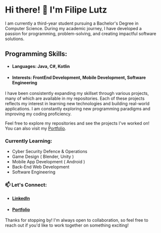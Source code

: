 # Hi there! 👋 I'm **Filipe Lutz**

I am currently a third-year student pursuing a Bachelor's Degree in Computer Science. During my academic journey, I have developed a passion for programming, problem-solving, and creating impactful software solutions. 

## Programming Skills:
- #### **Languages**: Java, C#, Kotlin
- #### **Interests**: FrontEnd Development, Mobile Development, Software Engineering

I have been consistently expanding my skillset through various projects, many of which are available in my repositories. Each of these projects reflects my interest in learning new technologies and building real-world applications. I am constantly exploring new programming paradigms and improving my coding proficiency.

Feel free to explore my repositories and see the projects I've worked on! You can also visit my [Portfolio](https://filipelutz.github.io/portfolio/index.html).

### Currently Learning:
- Cyber Security Defence & Operations
- Game Design ( Blender, Unity )
- Mobile App Development ( Android )
- Back-End Web Development
- Software Engineering

### 📫 Let's Connect:
- #### [LinkedIn](https://ie.linkedin.com/in/filipelutz)
- #### [Portfolio](https://filipelutz.github.io/index.html)

Thanks for stopping by! I'm always open to collaboration, so feel free to reach out if you'd like to work together on something exciting!
